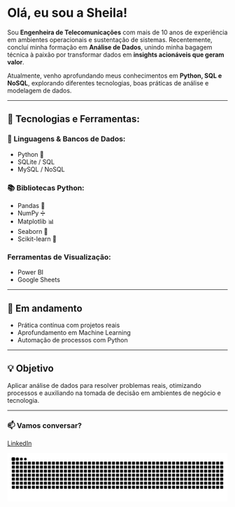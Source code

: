 # Olá, eu sou a Sheila!

Sou **Engenheira de Telecomunicações** com mais de 10 anos de experiência em ambientes operacionais e sustentação de sistemas. Recentemente, concluí minha formação em **Análise de Dados**, unindo minha bagagem técnica à paixão por transformar dados em **insights acionáveis que geram valor**.

Atualmente, venho aprofundando meus conhecimentos em **Python, SQL e NoSQL**, explorando diferentes tecnologias, boas práticas de análise e modelagem de dados.

---

## 🧰 Tecnologias e Ferramentas:

### 📌 Linguagens & Bancos de Dados:
- Python 🐍
- SQLite / SQL 
- MySQL / NoSQL 

### 📚 Bibliotecas Python:
- Pandas 🐼
- NumPy ➗
- Matplotlib 📊
- Seaborn 🌊
- Scikit-learn 🤖

### Ferramentas de Visualização:
- Power BI
- Google Sheets

---

## 🚀 Em andamento

- Prática contínua com projetos reais
- Aprofundamento em Machine Learning
- Automação de processos com Python

---

## 💡 Objetivo

Aplicar análise de dados para resolver problemas reais, otimizando processos e auxiliando na tomada de decisão em ambientes de negócio e tecnologia.

---

### 📫 Vamos conversar?

[LinkedIn](https://www.linkedin.com/in/sheilaliborio)

![Snake animation](https://github.com/sheilaliborio/sheilaliborio/blob/output/github-contribution-grid-snake.svg)
